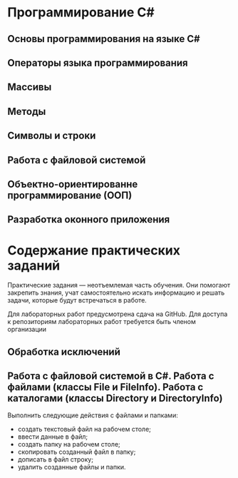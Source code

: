 # Программирование C#

## Основы программирования на языке C#
## Операторы языка программирования
## Массивы 
## Методы 
## Символы и строки

[Работа со строками]: https://metanit.com/sharp/tutorial/7.1.php?ysclid=lt9vljy0in102887651

## Работа с файловой системой
## Объектно-ориентированне программирование (ООП)
## Разработка оконного приложения 

# Содержание практических заданий
Практические задания — неотъемлемая часть обучения. Они помогают закрепить знания, учат самостоятельно искать информацию и решать задачи, которые будут встречаться в работе. 

Для лабораторных работ предусмотрена сдача на GitHub. Для доступа к репозиториям лабораторных работ требуется быть членом организации 
## Обработка исключений
## Работа с файловой системой в C#. Работа с файлами (классы File и FileInfo). Работа с каталогами (классы Directory и DirectoryInfo)
Выполнить следующие действия с файлами и папками:
- создать текстовый файл на рабочем столе;
- ввести данные в файл;
- создать папку на рабочем столе;
- скопировать созданный файл в папку;
- дописать в файл строку;
- удалить созданные файлы и папки.
